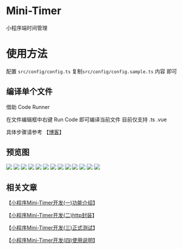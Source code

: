 # Mini-Timer
 小程序端时间管理

# 使用方法

配置 `src/config/config.ts` 复制`src/config/config.sample.ts` 内容 即可


## 编译单个文件

借助 Code Runner

在文件编辑框中右键 Run Code 即可编译当前文件 目前仅支持 .ts .vue

具体步骤请参考 【[博客](https://zodream.cn/blog/id/107.html)】


## 预览图

![](./screen/1.gif)
![](./screen/1.jpg)
![](./screen/2.jpg)
![](./screen/3.jpg)
![](./screen/4.jpg)
![](./screen/5.jpg)
![](./screen/6.jpg)
![](./screen/7.jpg)
![](./screen/8.jpg)
![](./screen/9.jpg)
![](./screen/10.jpg)
![](./screen/11.jpg)
![](./screen/12.jpg)

## 相关文章

【[小程序Mini-Timer开发(一)功能介绍](https://zodream.cn/blog/id/108.html)】

【[小程序Mini-Timer开发(二)http封装](https://zodream.cn/blog/id/109.html)】

【[小程序Mini-Timer开发(三)正式测试](https://zodream.cn/blog/id/110.html)】

【[小程序Mini-Timer开发(四)使用说明](https://zodream.cn/blog/id/111.html)】
